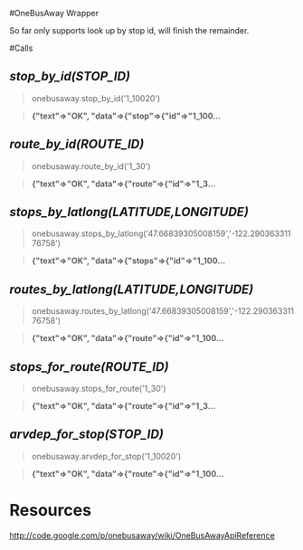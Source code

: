 #OneBusAway Wrapper

So far only supports look up by stop id, will finish the remainder.

#Calls

## *stop_by_id(STOP_ID)*
> onebusaway.stop_by_id('1_10020')

> **{"text"=>"OK", "data"=>{"stop"=>{"id"=>"1_100...**

## *route_by_id(ROUTE_ID)*
> onebusaway.route_by_id('1_30')

> **{"text"=>"OK", "data"=>{"route"=>{"id"=>"1_3...**

## *stops_by_latlong(LATITUDE,LONGITUDE)*
> onebusaway.stops_by_latlong('47.66839305008159','-122.29036331176758')

> **{"text"=>"OK", "data"=>{"stops"=>{"id"=>"1_100...**

## *routes_by_latlong(LATITUDE,LONGITUDE)*
> onebusaway.routes_by_latlong('47.66839305008159','-122.29036331176758')

> **{"text"=>"OK", "data"=>{"route"=>{"id"=>"1_100...**

## *stops_for_route(ROUTE_ID)*
> onebusaway.stops_for_route('1_30')

> **{"text"=>"OK", "data"=>{"route"=>{"id"=>"1_3...**

## *arvdep_for_stop(STOP_ID)*
> onebusaway.arvdep_for_stop('1_10020')

> **{"text"=>"OK", "data"=>{"route"=>{"id"=>"1_100...**

# Resources

http://code.google.com/p/onebusaway/wiki/OneBusAwayApiReference
